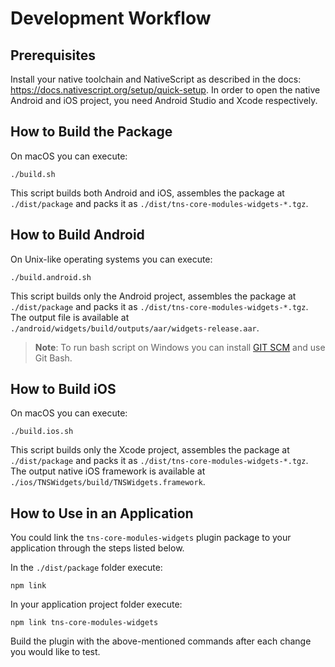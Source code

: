 <a id="markdown-markdown-header-development-workflow" name="markdown-header-development-workflow"></a>

# Development Workflow

<!-- TOC depthfrom:2 -->

<!-- /TOC -->

## Prerequisites

Install your native toolchain and NativeScript as described in the docs: <https://docs.nativescript.org/setup/quick-setup>. In order to open the native Android and iOS project, you need Android Studio and Xcode respectively.

## How to Build the Package

On macOS you can execute:

``` Shell
./build.sh
```

This script builds both Android and iOS, assembles the package at `./dist/package` and packs it as `./dist/tns-core-modules-widgets-*.tgz`.

## How to Build Android

On Unix-like operating systems you can execute:

``` Shell
./build.android.sh
```

This script builds only the Android project, assembles the package at `./dist/package` and packs it as `./dist/tns-core-modules-widgets-*.tgz`. The output file is available at `./android/widgets/build/outputs/aar/widgets-release.aar`.

> **Note**: To run bash script on Windows you can install [GIT SCM](https://git-for-windows.github.io/) and use Git Bash.

## How to Build iOS

On macOS you can execute:

``` Shell
./build.ios.sh
```

This script builds only the Xcode project, assembles the package at `./dist/package` and packs it as `./dist/tns-core-modules-widgets-*.tgz`. The output native iOS framework is available at `./ios/TNSWidgets/build/TNSWidgets.framework`.

## How to Use in an Application

You could link the `tns-core-modules-widgets` plugin package to your application through the steps listed below.

In the `./dist/package` folder execute:

``` Node
npm link
```

In your application project folder execute:

``` Node
npm link tns-core-modules-widgets
```

Build the plugin with the above-mentioned commands after each change you would like to test.
